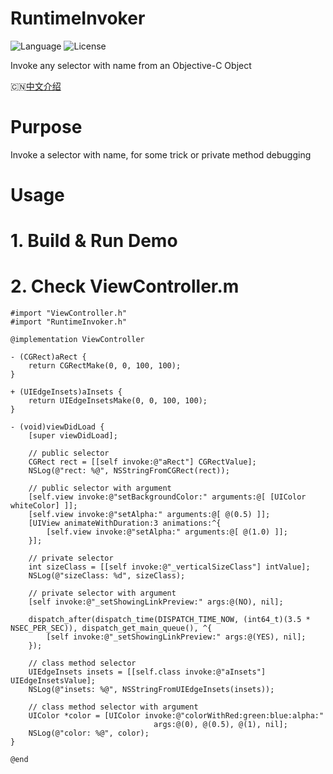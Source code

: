 # RuntimeInvoker
![Language](https://img.shields.io/badge/language-objc-orange.svg)
![License](https://img.shields.io/badge/license-MIT-blue.svg)

Invoke any selector with name from an Objective-C Object

🇨🇳[中文介绍](https://github.com/cyanzhong/RuntimeInvoker/blob/master/README_CN.md)

# Purpose
Invoke a selector with name, for some trick or private method debugging

# Usage

# 1. Build & Run Demo
# 2. Check ViewController.m
```objc
#import "ViewController.h"
#import "RuntimeInvoker.h"

@implementation ViewController

- (CGRect)aRect {
    return CGRectMake(0, 0, 100, 100);
}

+ (UIEdgeInsets)aInsets {
    return UIEdgeInsetsMake(0, 0, 100, 100);
}

- (void)viewDidLoad {
    [super viewDidLoad];
    
    // public selector
    CGRect rect = [[self invoke:@"aRect"] CGRectValue];
    NSLog(@"rect: %@", NSStringFromCGRect(rect));
    
    // public selector with argument
    [self.view invoke:@"setBackgroundColor:" arguments:@[ [UIColor whiteColor] ]];
    [self.view invoke:@"setAlpha:" arguments:@[ @(0.5) ]];
    [UIView animateWithDuration:3 animations:^{
        [self.view invoke:@"setAlpha:" arguments:@[ @(1.0) ]];
    }];
    
    // private selector
    int sizeClass = [[self invoke:@"_verticalSizeClass"] intValue];
    NSLog(@"sizeClass: %d", sizeClass);
    
    // private selector with argument
    [self invoke:@"_setShowingLinkPreview:" args:@(NO), nil];
    
    dispatch_after(dispatch_time(DISPATCH_TIME_NOW, (int64_t)(3.5 * NSEC_PER_SEC)), dispatch_get_main_queue(), ^{
        [self invoke:@"_setShowingLinkPreview:" args:@(YES), nil];
    });
    
    // class method selector
    UIEdgeInsets insets = [[self.class invoke:@"aInsets"] UIEdgeInsetsValue];
    NSLog(@"insets: %@", NSStringFromUIEdgeInsets(insets));
    
    // class method selector with argument
    UIColor *color = [UIColor invoke:@"colorWithRed:green:blue:alpha:"
                                args:@(0), @(0.5), @(1), nil];
    NSLog(@"color: %@", color);
}

@end
```
